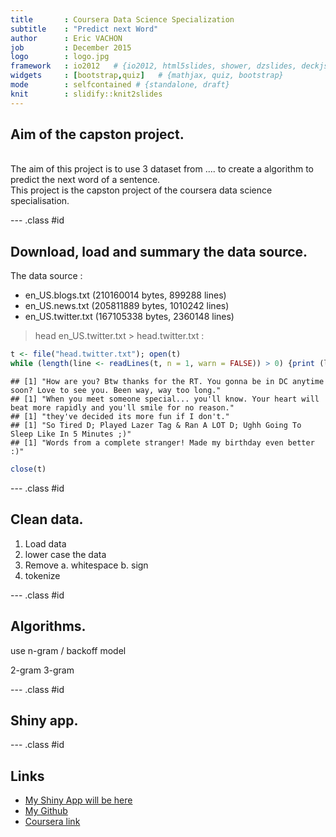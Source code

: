 ```yaml
---
title       : Coursera Data Science Specialization
subtitle    : "Predict next Word"
author      : Eric VACHON
job         : December 2015
logo        : logo.jpg
framework   : io2012   # {io2012, html5slides, shower, dzslides, deckjs...}
widgets     : [bootstrap,quiz]   # {mathjax, quiz, bootstrap}
mode        : selfcontained # {standalone, draft}
knit        : slidify::knit2slides
--- 
```

<!--
https://support.rstudio.com/hc/en-us/articles/205002917-SSL-certificate-problem-when-publishing-to-RPubs
file.edit('~/.Rprofile') **<--options(rpubs.upload.method = "internal")**
library(slidify)
setwd("D:\\_MOOC_\\git\\Capston_Project")
publish(title = 'Coursera Capston Project', 'index.html', host = 'rpubs') 
-->

## Aim of the capston project.
<br>
The aim of this project is to use 3 dataset from .... to create a algorithm to predict the next word of a sentence.  
<br>
This project is the capston project of the coursera data science specialisation.  
<br>

--- .class #id 

## Download, load and summary the data source.
The data source :
- en_US.blogs.txt (210160014 bytes,  899288 lines)
- en_US.news.txt (205811889 bytes, 1010242 lines)
- en_US.twitter.txt (167105338 bytes, 2360148 lines)  
> head en_US.twitter.txt > head.twitter.txt :  

```r
t <- file("head.twitter.txt"); open(t)
while (length(line <- readLines(t, n = 1, warn = FALSE)) > 0) {print (line)} 
```

```
## [1] "How are you? Btw thanks for the RT. You gonna be in DC anytime soon? Love to see you. Been way, way too long."
## [1] "When you meet someone special... you'll know. Your heart will beat more rapidly and you'll smile for no reason."
## [1] "they've decided its more fun if I don't."
## [1] "So Tired D; Played Lazer Tag & Ran A LOT D; Ughh Going To Sleep Like In 5 Minutes ;)"
## [1] "Words from a complete stranger! Made my birthday even better :)"
```

```r
close(t) 
```


--- .class #id 

## Clean data.

1. Load data
2. lower case the data
3. Remove 
   a. whitespace
   b. sign
4. tokenize   


--- .class #id  

## Algorithms.

use n-gram / backoff model

2-gram
3-gram


--- .class #id  

## Shiny app. 



--- .class #id  

## Links

- [My Shiny App will be here](https://ervachon.shinyapps.io/Capston_Project)  
- [My Github](https://github.com/ervachon/Capston_Project)  
- [Coursera link](https://class.coursera.org/dsscapstone-006)

